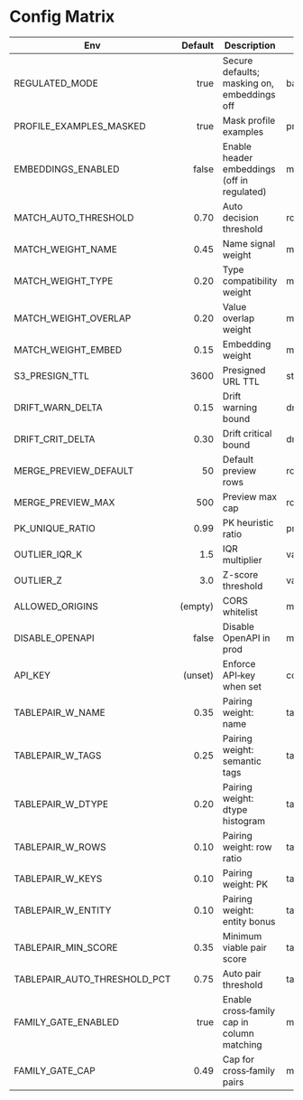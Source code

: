 # Config Matrix

| Env | Default | Description | Used at |
|---|---:|---|---|
| REGULATED_MODE | true | Secure defaults; masking on, embeddings off | backend/app/core/config.py |
| PROFILE_EXAMPLES_MASKED | true | Mask profile examples | profile.py, routes.py |
| EMBEDDINGS_ENABLED | false | Enable header embeddings (off in regulated) | match.py |
| MATCH_AUTO_THRESHOLD | 0.70 | Auto decision threshold | routes.py (/match) |
| MATCH_WEIGHT_NAME | 0.45 | Name signal weight | match.py |
| MATCH_WEIGHT_TYPE | 0.20 | Type compatibility weight | match.py |
| MATCH_WEIGHT_OVERLAP | 0.20 | Value overlap weight | match.py |
| MATCH_WEIGHT_EMBED | 0.15 | Embedding weight | match.py |
| S3_PRESIGN_TTL | 3600 | Presigned URL TTL | storage.py |
| DRIFT_WARN_DELTA | 0.15 | Drift warning bound | drift.py |
| DRIFT_CRIT_DELTA | 0.30 | Drift critical bound | drift.py |
| MERGE_PREVIEW_DEFAULT | 50 | Default preview rows | routes.py (/merge) |
| MERGE_PREVIEW_MAX | 500 | Preview max cap | routes.py (/merge) |
| PK_UNIQUE_RATIO | 0.99 | PK heuristic ratio | profile.py |
| OUTLIER_IQR_K | 1.5 | IQR multiplier | validate.py |
| OUTLIER_Z | 3.0 | Z-score threshold | validate.py |
| ALLOWED_ORIGINS | (empty) | CORS whitelist | main.py |
| DISABLE_OPENAPI | false | Disable OpenAPI in prod | main.py |
| API_KEY | (unset) | Enforce API‑key when set | core/security.py |
| TABLEPAIR_W_NAME | 0.35 | Pairing weight: name | table_pairing.py |
| TABLEPAIR_W_TAGS | 0.25 | Pairing weight: semantic tags | table_pairing.py |
| TABLEPAIR_W_DTYPE | 0.20 | Pairing weight: dtype histogram | table_pairing.py |
| TABLEPAIR_W_ROWS | 0.10 | Pairing weight: row ratio | table_pairing.py |
| TABLEPAIR_W_KEYS | 0.10 | Pairing weight: PK | table_pairing.py |
| TABLEPAIR_W_ENTITY | 0.10 | Pairing weight: entity bonus | table_pairing.py |
| TABLEPAIR_MIN_SCORE | 0.35 | Minimum viable pair score | table_pairing.py |
| TABLEPAIR_AUTO_THRESHOLD_PCT | 0.75 | Auto pair threshold | table_pairing.py |
| FAMILY_GATE_ENABLED | true | Enable cross‑family cap in column matching | match.py |
| FAMILY_GATE_CAP | 0.49 | Cap for cross‑family pairs | match.py |
